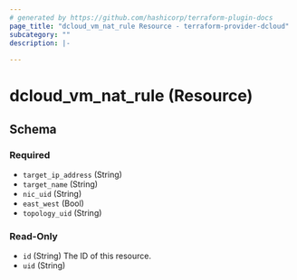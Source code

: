```yaml
---
# generated by https://github.com/hashicorp/terraform-plugin-docs
page_title: "dcloud_vm_nat_rule Resource - terraform-provider-dcloud"
subcategory: ""
description: |-
  
---
```


# dcloud_vm_nat_rule (Resource)


<!-- schema generated by tfplugindocs -->
## Schema

### Required

- `target_ip_address` (String)
- `target_name` (String)
- `nic_uid` (String)
- `east_west` (Bool)
- `topology_uid` (String)



### Read-Only

- `id` (String) The ID of this resource.
- `uid` (String)



